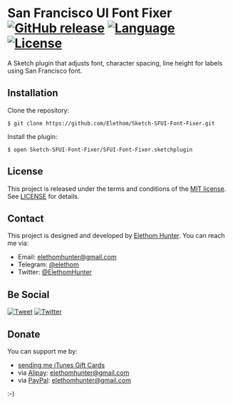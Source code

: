 # San Francisco UI Font Fixer [![GitHub release](https://img.shields.io/github/release/Elethom/Sketch-SFUI-Font-Fixer.svg)](../../releases) [![Language](https://img.shields.io/badge/language-JavaScript-yellow.svg)](../../search) [![License](https://img.shields.io/github/license/Elethom/Sketch-SFUI-Font-Fixer.svg)](/LICENSE)

A Sketch plugin that adjusts font, character spacing, line height for labels using San Francisco font.

## Installation

Clone the repository:

```shell
$ git clone https://github.com/Elethom/Sketch-SFUI-Font-Fixer.git
```

Install the plugin:

```shell
$ open Sketch-SFUI-Font-Fixer/SFUI-Font-Fixer.sketchplugin
```

## License

This project is released under the terms and conditions of the [MIT license](http://opensource.org/licenses/MIT). See [LICENSE](/LICENSE) for details.

## Contact

This project is designed and developed by [Elethom Hunter](http://github.com/Elethom). You can reach me via:

* Email: elethomhunter@gmail.com
* Telegram: [@elethom](http://telegram.me/elethom)
* Twitter: [@ElethomHunter](https://twitter.com/ElethomHunter)

## Be Social

[![Tweet](https://img.shields.io/twitter/url/http/ElethomHunter.svg?style=social)](https://twitter.com/intent/tweet?text=SFUI%20Font%20Fixer%3A%20A%20Sketch%20plugin%20that%20adjusts%20font%20properties%20for%20labels%20using%20SFUI%20font.&url=https%3A%2F%2Fgithub.com%2FElethom%2FSketch-SFUI-Font-Fixer&via=ElethomHunter)
[![Twitter](https://img.shields.io/twitter/follow/ElethomHunter.svg?style=social)](https://twitter.com/intent/follow?user_id=1512633926)

## Donate

You can support me by:

* [sending me iTunes Gift Cards](mailto:elethomhunter@gmail.com)
* via [Alipay](https://www.alipay.com): elethomhunter@gmail.com
* via [PayPal](https://www.paypal.com): elethomhunter@gmail.com

:-)
